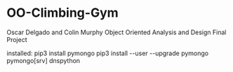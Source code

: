 # OO-Climbing-Gym
Oscar Delgado and Colin Murphy
Object Oriented Analysis and Design Final Project

installed:
pip3 install pymongo
pip3 install --user --upgrade pymongo pymongo[srv] dnspython
